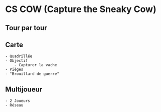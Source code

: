 # CS COW (Capture the Sneaky Cow)

## Tour par tour

## Carte
```
- Quadrillée
- Objectif
	- Capturer la vache
- Pièges
- "Brouillard de guerre"
```

## Multijoueur
```
- 2 Joueurs
- Réseau
```